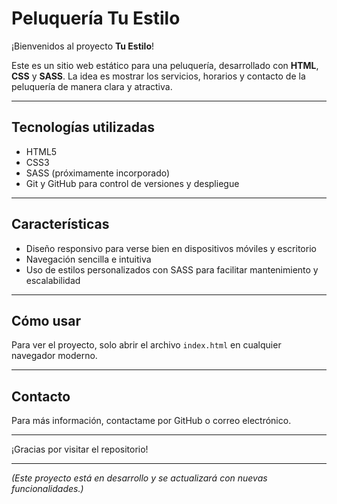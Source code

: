 # Peluquería Tu Estilo

¡Bienvenidos al proyecto **Tu Estilo**!

Este es un sitio web estático para una peluquería, desarrollado con **HTML**, **CSS** y **SASS**. La idea es mostrar los servicios, horarios y contacto de la peluquería de manera clara y atractiva.

---

## Tecnologías utilizadas

- HTML5  
- CSS3  
- SASS (próximamente incorporado)  
- Git y GitHub para control de versiones y despliegue

---

## Características

- Diseño responsivo para verse bien en dispositivos móviles y escritorio  
- Navegación sencilla e intuitiva  
- Uso de estilos personalizados con SASS para facilitar mantenimiento y escalabilidad

---

## Cómo usar

Para ver el proyecto, solo abrir el archivo `index.html` en cualquier navegador moderno.

---

## Contacto

Para más información, contactame por GitHub o correo electrónico.

---

¡Gracias por visitar el repositorio!

---

*(Este proyecto está en desarrollo y se actualizará con nuevas funcionalidades.)*
